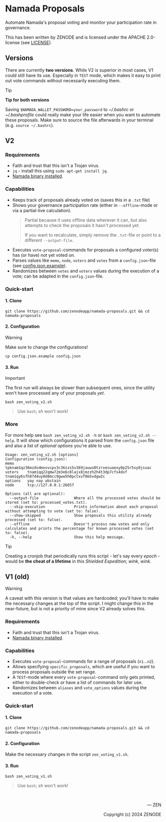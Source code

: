 # Namada Proposals

Automate Namada's proposal voting and monitor your participation rate in governance.

This has been written by ZENODE and is licensed under the APACHE 2.0-license (see [LICENSE](./LICENSE)).

## Versions

There are currently **two versions**. While V2 is superior in most cases, V1 could still have its use. Especially in `TEST` mode, which makes it easy to print out vote commands without necessarily executing them.

> [!TIP]
>
> **Tip for both versions**
> 
> Saving `$NAMADA_WALLET_PASSWORD=your_password` to _~/.bashrc_ or _~/.bashprofile_ could really make your life easier when you want to automate these proposals. Make sure to source the file afterwards in your terminal (e.g. `source ~/.bashrc`).

## V2

### Requirements
- Faith and trust that this isn't a Trojan virus.
- `jq` - install this using `sudo apt-get install jq`.
- [Namada binary installed](https://github.com/anoma/namada). 

### Capabilities

- Keeps track of proposals already voted on (saves this in a `.txt` file)
- Shows your governance participation rate (either in `--offline`-mode or via a partial-live calculation).
  > Partial because it uses offline data wherever it can, but also attempts to check the proposals it hasn't processed yet.
  >
  > If you want to recalculate, simply remove the `.txt`-file or point to a different `--output-file`.
- Executes `vote-proposal`-commands for proposals a configured voter(s) has (or have) not yet voted on.
- Parses values like `memo`, `node`, `voters` and `votes` from a `config.json`-file (see [config.json.example](/config.json.example)).
- Randomizes between `votes` and `voters` values during the execution of a vote; can be adapted in the `config.json`-file.

### Quick-start

#### 1. Clone
```
git clone https://github.com/zenodeapp/namada-proposals.git && cd namada-proposals
```

#### 2. Configuration
   
> [!WARNING]
>
> Make sure to change the configurations!

```
cp config.json.example config.json
```

#### 3. Run

> [!IMPORTANT]
>
> The first run will always be slower than subsequent ones, since the utility won't have processed any of your proposals _yet_.

```
bash zen_voting_v2.sh
```
> Use `bash`; _sh_ won't work!

### More

For more help see `bash zen_voting_v2.sh -h` or `bash zen_voting_v2.sh --help`. It will show which configurations it parsed from the `config.json` file and also a list of _optional options_ you're able to use.

```
Usage: zen_voting_v2.sh [options]
Configuration (config.json):
memo      tpknam1qz36mzdvdmxvvcpv3c36zzs5v369jauws0tzrxesuaexy0p25r5sy0jsuac
voters    tnam1qq22qmw72m3e6c8lajx8jmzzh2h4t3dp7cfs4dxf tnam1qy6sfh87d4uy0d8mcc9gww5h0pctxvf0m5vdgw2c
options   yay nay abstain
node      tcp://127.0.0.1:26657

Options (all are optional):
  --output-file                Where all the processed votes should be stored (set to: processed_votes.txt).
  --skip-execution             Prints information about each proposal without attempting to vote (set to: false).
  --show-skipped               Show proposals this utility already processed (set to: false).
  --offline                    Doesn't process new votes and only calculates and prints the percentage for known processed votes (set to: false).
  -h, --help                   Show this help message.
```

> [!TIP]
>
> Creating a cronjob that periodically runs this script - let's say every _epoch_ - would be **the cheat of a lifetime** in this _Shielded Expedition_; *wink*, *wink*.

## V1 (old)

> [!WARNING]
>
> A caveat with this version is that values are hardcoded; you'll have to make the necessary changes at the top of the script. I might change this in the near-future, but is not a priority of mine since V2 already solves this.

### Requirements
- Faith and trust that this isn't a Trojan virus.
- [Namada binary installed](https://github.com/anoma/namada).

### Capabilities

- Executes `vote-proposal`-commands for a range of proposals (`n1`...`n2`).
- Allows specifying `specific_proposals`, which are useful if you want to process proposals outside the set range.
- A `TEST`-mode where every `vote-proposal`-command only gets printed, either to double-check or have a list of commands for later use. 
- Randomizes between `aliases` and `vote_options` values during the execution of a vote.

### Quick-start

#### 1. Clone
```
git clone https://github.com/zenodeapp/namada-proposals.git && cd namada-proposals
```

#### 2. Configuration
   
Make the necessary changes in the script `zen_voting_v1.sh`.

#### 3. Run

```
bash zen_voting_v1.sh
```
> Use `bash`; _sh_ won't work!

</br>

<p align="right">— ZEN</p>
<p align="right">Copyright (c) 2024 ZENODE</p>
